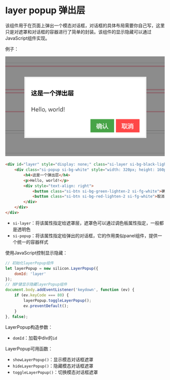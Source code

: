 # layer popup 弹出层

该组件用于在页面上弹出一个模态对话框，对话框的具体布局需要你自己写，这里只是对遮罩和对话框的容器进行了简单的封装。该组件的显示隐藏可以通过JavaScript组件实现。

例子：

![](res/13.png)

```html
<div id="layer" style="display: none;" class="si-layer si-bg-black-lighten-4">
    <div class="si-popup si-bg-white" style="width: 320px; height: 160px">
        <h4>这是一个弹出层</h4>
        <p>Hello, world!</p>
        <div style="text-align: right">
            <button class="si-btn si-bg-green-lighten-2 si-fg-white">确认</button>
            <button class="si-btn si-bg-red-lighten-2 si-fg-white">取消</button>
        </div>
    </div>
</div>
```

* `si-layer`：将该属性指定给遮罩层，遮罩色可以通过调色板属性指定，一般都是透明色
* `si-popup`：将该属性指定给弹出的对话框，它的作用类似panel组件，提供一个统一的容器样式

使用JavaScript控制显示隐藏：

```javascript
// 初始化layerPopup组件
let layerPopup = new silicon.LayerPopup({
    domId: 'layer'
});
// 按P键显示隐藏layerPopup组件
document.body.addEventListener('keydown', function (ev) {
    if (ev.keyCode === 80) {
        layerPopup.toggleLayerPopup();
        ev.preventDefault();
    }
}, false);
```

LayerPopup构造参数：

* `domId`：加载中div的`id`

LayerPopup可用函数：

* `showLayerPopup()`：显示模态对话框遮罩
* `hideLayerPopup()`：隐藏模态对话框遮罩
* `toggleLayerPopup()`：切换模态对话框遮罩
